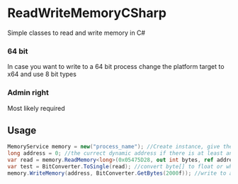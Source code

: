 # ReadWriteMemoryCSharp

Simple classes to read and write memory in C#

### 64 bit
In case you want to write to a 64 bit process change the platform target to x64 and use 8 bit types

### Admin right
Most likely required
## Usage
```csharp
MemoryService memory = new("process_name"); //Create instance, give the process name, extension will be stripped off
long address = 0; //the currect dynamic address if there is at least an offset, otherwise (using static addresses or something else) there's no need for this variable
var read = memory.ReadMemory<long>(0x05475D28, out int bytes, ref address, 0x38, 0x30, 0x48, 0xF0, 0x2A8, 0xF0, 0xF30); //read address value
var test = BitConverter.ToSingle(read); //convert byte[] to float or whatever you want
memory.WriteMemory(address, BitConverter.GetBytes(2000f)); //write to a address
```
